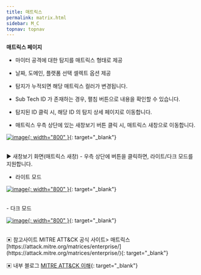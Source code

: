 ```yaml
---
title: 매트릭스
permalink: matrix.html
sidebar: M_C
topnav: topnav
---
```


**매트릭스 페이지**

- 마이터 공격에 대한 탐지를 매트릭스 형태로 제공

- 날짜, 도메인, 플랫폼 선택 셀렉트 옵션 제공

- 탐지가 누적되면 해당 매트릭스 컬러가 변경됩니다.

- Sub Tech ID 가 존재하는 경우, 펼침 버튼으로 내용을 확인할 수 있습니다.

- 탐지된 ID 클릭 시, 해당 ID 의 탐지 상세 페이지로 이동합니다.

- 매트릭스 우측 상단에 있는 새창보기 버튼 클릭 시, 매트릭스 새창으로 이동합니다.

 [![image](/docs/images/Manual/common/mitre/matrix/1.png){: width="800" }](/docs/images/Manual/common/mitre/matrix/1.png){: target="_blank"}

<br />
▶ 새창보기 화면(매트릭스 새창)
- 우측 상단에 버튼을 클릭하면, 라이트/다크 모드를 지원합니다.

- 라이트 모드

 [![image](/docs/images/Manual/common/mitre/matrix/2.png){: width="800" }](/docs/images/Manual/common/mitre/matrix/2.png){: target="_blank"}

<br />
- 다크 모드

 [![image](/docs/images/Manual/common/mitre/matrix/3.png){: width="800" }](/docs/images/Manual/common/mitre/matrix/3.png){: target="_blank"}

<br />
▣ 참고사이트
MITRE ATT&CK 공식 사이트> 매트릭스 [https://attack.mitre.org/matrices/enterprise/](https://attack.mitre.org/matrices/enterprise/){: target="_blank"}


▣ 내부 블로그 [MITRE ATT&CK 이해](http://blog.plura.io/?p=13055){: target="_blank"}
